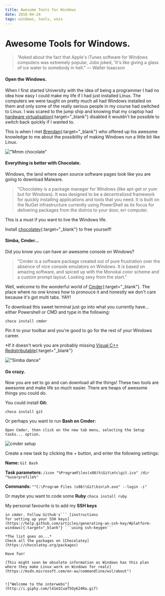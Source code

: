 ```yaml
---
title: Awesome Tools for Windows
date: 2016-04-24
tags: windows, tools, unix
---
```


# Awesome Tools for Windows.

> “Asked about the fact that Apple's iTunes software for Windows
> computers was extremely popular, Jobs joked, 'It's like giving a glass of ice
> water to somebody in hell.”
> ― Walter Isaacson

#### Open the Windows.

When I first started University with the idea of being a programmer I had no
idea how easy I could make my life if I had just installed Linux. The computers
we were taught on pretty much all had Windows installed on them and only
some of the really serious people in my course had switched to Linux. I was
scared to the jump ship and knowing that my craptop had [hardware virtualisation](https://en.wikipedia.org/wiki/Hardware_virtualization){:target="_blank"} disabled it wouldn't be possible to switch back quickly if I
wanted to.

This is when I met [Brendan](https://github.com/brendanzab){:target="_blank"} who offered up his awesome
knowledge to me about the possibility of making Windows run a little bit like Linux.

!["Mmm chocolate"](http://i.giphy.com/cOWNPwDDh1tYs.gif)

#### Everything is better with Chocolate.

Windows, the land where open source software pages look like you are going to
download Malware.

> "Chocolatey is a package manager for Windows (like apt-get or yum
> but for Windows). It was designed to be a decentralized framework for quickly
> installing applications and tools that you need. It is built on the NuGet
> infrastructure currently using PowerShell as its focus for delivering packages
> from the distros to your door, err computer.

This is a must if you want to live the Windows life.

Install [chocolatey](https://chocolatey.org/){:target="_blank"} to free yourself!

#### Simba, Cmder...

Did you know you can have an awesome console on Windows?

> "Cmder is a software package created out of pure frustration over the absence of nice
console emulators on Windows. It is based on amazing software, and spiced up
with the Monokai color scheme and a custom prompt layout. Looking sexy from the
start."

Well, welcome to the wonderful world of
[Cmder](http://cmder.net/){:target="_blank"}. The place where no one knows how to pronouce
it and honestly we don't care because it's got multi tabs. YAY!

To download this sweet terminal just go into what you currently have... either
Powershell or CMD and type in the following:

```choco install cmder```

Pin it to your toolbar and you're good to go for the rest
of your Windows career.

*If it doesn't work you are probably missing [Visual C++ Redistributable](https://www.microsoft.com/en-au/download/details.aspx?id=48145){:target="_blank"}

!["Simba dance"](http://i.giphy.com/szmmbDDpS67LO.gif)

#### Go crazy.

Now you are set to go and can download all the things! These two tools are
awesome and make life so much easier. There are heaps of awesome things you
could do.

You could install **Git:**

```choco install git```

Or perhaps you want to run **Bash on Cmder:**

```Open Cmder, then click on the new tab menu, selecting the Setup tasks... option.```


![cmder setup](/images/cmder-task-settings.png)

Create a new task by clicking the + button, and enter the following settings:

**Name:** ```Git Bash```

**Task parameters:** ```/icon "%ProgramFiles(x86)%\Git\etc\git.ico" /dir "%userprofile%"```

**Commands:** ```""C:\Program Files (x86)\Git\bin\sh.exe" --login -i"```

Or maybe you want to code some **Ruby** ```choco install ruby```

My personal favourite is to add my **SSH keys**

```Open Git Bash
in cmder. Follow Github's``` [instructions
for setting up your SSH keys](https://help.github.com/articles/generating-an-ssh-key/#platform-windows){:target="_blank"} ```using ssh-keygen```

*The list goes on...*
Check all the packages on [Chocolatey](https://chocolatey.org/packages)

Have fun!

[This might soon be obsolete information as Windows has this plan where they make Linux work on Windows for realz](https://msdn.microsoft.com/en-au/commandline/wsl/about")


!["Welcome to the interwebs"](http://i.giphy.com/l41m1CuaT5Oy624Ra.gif)
